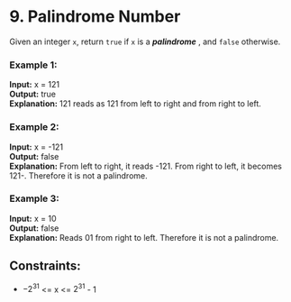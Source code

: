 # 9. Palindrome Number
Given an integer `x`, return `true` if `x` is a 
**_palindrome_** , and `false` otherwise.

### Example 1:

**Input:** x = 121  
**Output:** true  
**Explanation:** 121 reads as 121 from left to right and from right to left.  

### Example 2:

**Input:** x = -121  
**Output:** false  
**Explanation:** From left to right, it reads -121. From right to left, it becomes 121-. Therefore it is not a palindrome.  

### Example 3:

**Input:** x = 10  
**Output:** false  
**Explanation:** Reads 01 from right to left. Therefore it is not a palindrome.

## Constraints:

- $-2^{31}$ <= x <= $2^{31}$ - 1